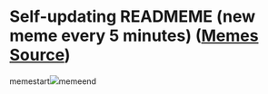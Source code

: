 # Self-updating READMEME (new meme every 5 minutes) ([Memes Source](https://bramses.notion.site/a49c1e962b7646879176ac3b327b6533?v=4d1eda54b170483cb03a40f257231764))

memestart![](https://www.notion.so/image/https%3A%2F%2Fs3-us-west-2.amazonaws.com%2Fsecure.notion-static.com%2Ffd838e30-b53c-41de-aba3-9c0b11c8f5e5%2FC70C2FC9-4614-4CF0-9CDA-87B1580FD411.jpeg?table=block&id=0aed414a-c9af-43f7-bd39-77db3ba1ef9b&cache=v2)memeend
